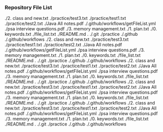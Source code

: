 ### Repository File List
./2. class and new.txt
./practice/test3.txt
./practice/test1.txt
./practice/test2.txt
./Java All notes.pdf
./.github/workflows/getFileList.yml
./psa interview questions.pdf
./3. memory management.txt
./1. plan.txt
./0. keywords.txt
./file_list.txt
./README.md
.
./.git
./practice
./.github
./.github/workflows
./2. class and new.txt
./practice/test3.txt
./practice/test1.txt
./practice/test2.txt
./Java All notes.pdf
./.github/workflows/getFileList.yml
./psa interview questions.pdf
./3. memory management.txt
./1. plan.txt
./0. keywords.txt
./file_list.txt
./README.md
.
./.git
./practice
./.github
./.github/workflows
./2. class and new.txt
./practice/test3.txt
./practice/test1.txt
./practice/test2.txt
./Java All notes.pdf
./.github/workflows/getFileList.yml
./psa interview questions.pdf
./3. memory management.txt
./1. plan.txt
./0. keywords.txt
./file_list.txt
./README.md
.
./.git
./practice
./.github
./.github/workflows
./2. class and new.txt
./practice/test3.txt
./practice/test1.txt
./practice/test2.txt
./Java All notes.pdf
./.github/workflows/getFileList.yml
./psa interview questions.pdf
./3. memory management.txt
./1. plan.txt
./0. keywords.txt
./file_list.txt
./README.md
.
./.git
./practice
./.github
./.github/workflows
./2. class and new.txt
./practice/test3.txt
./practice/test1.txt
./practice/test2.txt
./Java All notes.pdf
./.github/workflows/getFileList.yml
./psa interview questions.pdf
./3. memory management.txt
./1. plan.txt
./0. keywords.txt
./file_list.txt
./README.md
.
./.git
./practice
./.github
./.github/workflows
